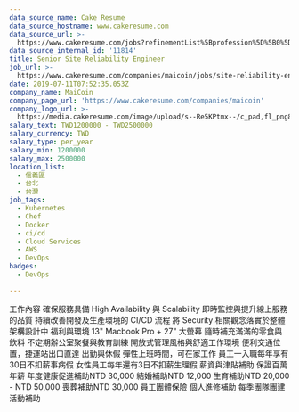 ```yaml
---
data_source_name: Cake Resume
data_source_hostname: www.cakeresume.com
data_source_url: >-
  https://www.cakeresume.com/jobs?refinementList%5Bprofession%5D%5B0%5D=tech_devops&refi[…]5D=per_year&range%5Bsalary_range%5D%5Bmin%5D=1000000&page=2
data_source_internal_id: '11814'
title: Senior Site Reliability Engineer
job_url: >-
  https://www.cakeresume.com/companies/maicoin/jobs/site-reliability-engineer-15cb37
date: 2019-07-11T07:52:35.053Z
company_name: MaiCoin
company_page_url: 'https://www.cakeresume.com/companies/maicoin'
company_logo_url: >-
  https://media.cakeresume.com/image/upload/s--Re5KPtmx--/c_pad,fl_png8,h_200,w_200/v1562997794/sbdanvrownel8g3xoese.png
salary_text: TWD1200000 - TWD2500000
salary_currency: TWD
salary_type: per_year
salary_min: 1200000
salary_max: 2500000
location_list:
  - 信義區
  - 台北
  - 台灣
job_tags:
  - Kubernetes
  - Chef
  - Docker
  - ci/cd
  - Cloud Services
  - AWS
  - DevOps
badges:
  - DevOps

---
```


工作內容 確保服務具備 High Availability 與 Scalability 即時監控與提升線上服務的品質 持續改善開發及生產環境的 CI/CD 流程 將 Security 相關觀念落實於整體架構設計中 福利與環境 13" Macbook Pro + 27" 大螢幕 隨時補充滿滿的零食與飲料 不定期辦公室聚餐與教育訓練 開放式管理風格與舒適工作環境 便利交通位置，捷運站出口直達 出勤與休假 彈性上班時間，可在家工作 員工一入職每年享有30日不扣薪事病假 女性員工每年還有3日不扣薪生理假 薪資與津貼補助 保證百萬年薪 年度健康促進補助NTD 30,000 結婚補助NTD 12,000 生育補助NTD 20,000 - NTD 50,000 喪葬補助NTD 30,000 員工團體保險 個人進修補助 每季團隊團建活動補助